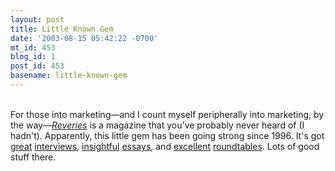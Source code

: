 ```yaml
---
layout: post
title: Little Known Gem
date: '2003-08-15 05:42:22 -0700'
mt_id: 453
blog_id: 1
post_id: 453
basename: little-known-gem
---
```

<br />For those into marketing&#x2014;and I count myself peripherally into marketing, by the way&#x2014;<a href="http://www.reveries.com/"><cite>Reveries</cite></a> is a magazine that you've probably never heard of (I hadn't). Apparently, this little gem has been going strong since 1996. It's got <a href="http://www.reveries.com/reverb/media/armstrong/index.html">great</a> <a href="http://www.reveries.com/reverb/index.html">interviews</a>, <a href="http://www.reveries.com/reverb/essays/storecheck/breen1.html">insightful</a> <a href="http://www.reveries.com/reverb/essays/index.html">essays</a>, and <a href="http://www.reveries.com/reverb/revolver/crm/index.html">excellent</a> <a href="http://www.reveries.com/reverb/revolver/index.html">roundtables</a>. Lots of good stuff there.<br /><br /><br />
